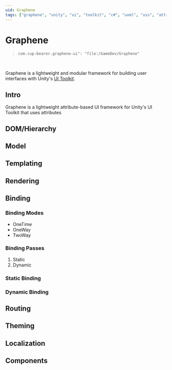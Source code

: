 ```yaml
---
uid: Graphene
tags: ["graphene", "unity", "ui", "toolkit", "c#", "uxml", "uss", "attributes"]
---
```


# Graphene

> `com.cup-bearer.graphene-ui": "file:/GameDev/Graphene"`

&nbsp;

Graphene is a lightweight and modular framework for building user interfaces with Unity's [UI Toolkit][0f273cb2].

  [0f273cb2]: https://docs.unity3d.com/2020.1/Documentation/Manual/UIElements.html "UI Toolkit"

## Intro

Graphene is a lightweight attribute-based UI framework for Unity's UI Toolkit that uses attributes

## DOM/Hierarchy

## Model

## Templating

## Rendering

## Binding

### Binding Modes

- OneTime
- OneWay
- TwoWay

### Binding Passes
1. Static
2. Dynamic
### Static Binding

### Dynamic Binding

## Routing

## Theming

## Localization

## Components
